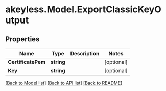 # akeyless.Model.ExportClassicKeyOutput

## Properties

Name | Type | Description | Notes
------------ | ------------- | ------------- | -------------
**CertificatePem** | **string** |  | [optional] 
**Key** | **string** |  | [optional] 

[[Back to Model list]](../README.md#documentation-for-models) [[Back to API list]](../README.md#documentation-for-api-endpoints) [[Back to README]](../README.md)

